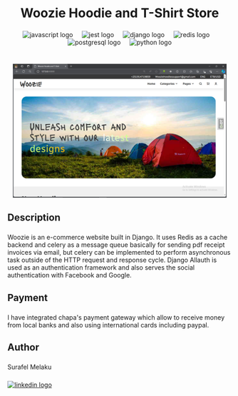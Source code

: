 <h1 align="center">Woozie Hoodie and T-Shirt Store</h1>

###

<div align="center">
  <img src="https://cdn.jsdelivr.net/gh/devicons/devicon/icons/javascript/javascript-original.svg" height="40" alt="javascript logo"  />
  <img width="12" />
  <img src="https://cdn.jsdelivr.net/gh/devicons/devicon/icons/jest/jest-plain.svg" height="40" alt="jest logo"  />
  <img width="12" />
  <img src="https://cdn.jsdelivr.net/gh/devicons/devicon/icons/django/django-plain.svg" height="40" alt="django logo"  />
  <img width="12" />
  <img src="https://cdn.jsdelivr.net/gh/devicons/devicon/icons/redis/redis-original.svg" height="40" alt="redis logo"  />
  <img width="12" />
  <img src="https://cdn.jsdelivr.net/gh/devicons/devicon/icons/postgresql/postgresql-original.svg" height="40" alt="postgresql logo"  />
  <img width="12" />
  <img src="https://cdn.jsdelivr.net/gh/devicons/devicon/icons/python/python-original.svg" height="40" alt="python logo"  />
</div>

###

<br clear="both">

<div align="center">
  <img height="300" src="https://github.com/Suralmk/Woozie-Hoodies/blob/main/shop/static/img/Screenshot%20(420).png"  />
</div>

###

<h2 align="left">Description</h2>

###

<p align="left">Woozie is an e-commerce  website built in Django. It uses Redis as a cache backend and celery as a message queue  basically for sending pdf receipt invoices via email, but celery can be implemented to perform asynchronous task outside  of the HTTP request and response cycle. Django Allauth is used as an authentication framework and also serves the social authentication with Facebook and Google.</p>

###

<h2 align="left">Payment</h2>

###

<p align="left">I have integrated chapa's payment gateway which allow to receive money from local banks and also  using international cards including  paypal.</p>

###

<h2 align="left">Author</h2>

###

<p align="left">Surafel Melaku</p>

###

<div align="left">
  <a href="https://linkedin.com/in/surafel-melaku-298421235" target="_blank">
    <img src="https://raw.githubusercontent.com/maurodesouza/profile-readme-generator/master/src/assets/icons/social/linkedin/default.svg" width="52" height="40" alt="linkedin logo"  />
  </a>
</div>

###
